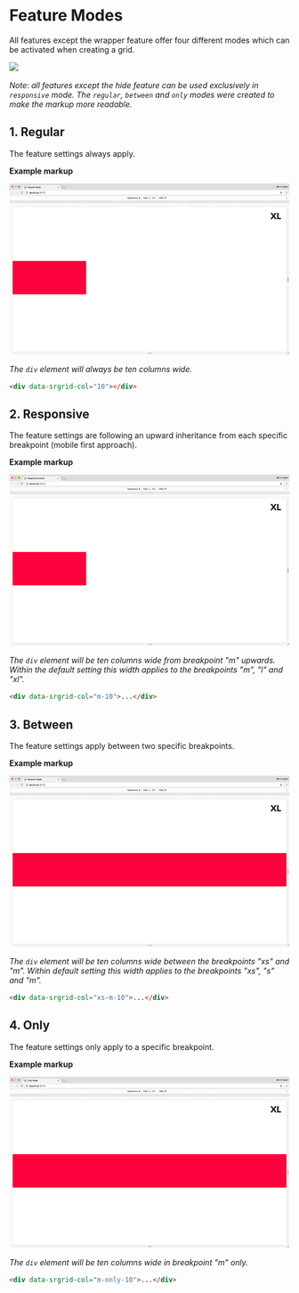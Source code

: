 # Feature Modes

All features except the wrapper feature offer four different modes which can be activated when creating a grid.

![](https://raw.githubusercontent.com/superReal/srgrid/master/media/srgrid-modes.png)

*Note: all features except the hide feature can be used exclusively in `responsive` mode. The `regular`, `between` and
`only` modes were created to make the markup more readable.*


## 1. Regular

The feature settings always apply.

**Example markup**

![](/docs/assets/srgrid-regular-mode.gif)

*The `div` element will always be ten columns wide.*

```html
<div data-srgrid-col="10"></div>
```


## 2. Responsive

The feature settings are following an upward inheritance from each specific breakpoint (mobile first approach).

**Example markup**

![](/docs/assets/srgrid-responsive-mode.gif)

*The `div` element will be ten columns wide from breakpoint "m" upwards. Within the default setting this width applies
to the breakpoints "m", "l" and "xl".*

```html
<div data-srgrid-col="m-10">...</div>
```


## 3. Between

The feature settings apply between two specific breakpoints.

**Example markup**

![](/docs/assets/srgrid-between-mode.gif)

*The `div` element will be ten columns wide between the breakpoints "xs" and "m". Within default setting this width
applies to the breakpoints "xs", "s" and "m".*

```html
<div data-srgrid-col="xs-m-10">...</div>
```


## 4. Only

The feature settings only apply to a specific breakpoint.

**Example markup**

![](/docs/assets/srgrid-only-mode.gif)

*The `div` element will be ten columns wide in breakpoint "m" only.*

```html
<div data-srgrid-col="m-only-10">...</div>
```
